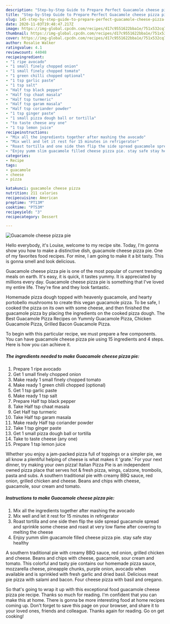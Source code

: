 ```yaml
---
description: "Step-by-Step Guide to Prepare Perfect Guacamole cheese pizza pie"
title: "Step-by-Step Guide to Prepare Perfect Guacamole cheese pizza pie"
slug: 145-step-by-step-guide-to-prepare-perfect-guacamole-cheese-pizza-pie
date: 2020-11-03T19:48:47.217Z
image: https://img-global.cpcdn.com/recipes/d17c9551622bba1e/751x532cq70/guacamole-cheese-pizza-pie-recipe-main-photo.jpg
thumbnail: https://img-global.cpcdn.com/recipes/d17c9551622bba1e/751x532cq70/guacamole-cheese-pizza-pie-recipe-main-photo.jpg
cover: https://img-global.cpcdn.com/recipes/d17c9551622bba1e/751x532cq70/guacamole-cheese-pizza-pie-recipe-main-photo.jpg
author: Rosalie Walker
ratingvalue: 4.1
reviewcount: 44048
recipeingredient:
- "1 ripe avocado"
- "1 small finely chopped onion"
- "1 small finely chopped tomato"
- "1 green chilli chopped optional"
- "1 tsp garlic paste"
- "1 tsp salt"
- "Half tsp black pepper"
- "Half tsp chaat masala"
- "Half tsp turmeric"
- "Half tsp garam masala"
- "Half tsp coriander powder"
- "1 tsp ginger paste"
- "1 small pizza dough ball or tortilla"
- "to taste cheese any one"
- "1 tsp lemon juice"
recipeinstructions:
- "Mix all the ingredients together after mashing the avocado"
- "Mix well and let it rest for 15 minutes in refrigerator"
- "Roast tortilla and one side then flip the side spread guacamole spread and sprinkle some cheese and roast at very low flame after covering to melting the cheese"
- "Enjoy yumm slim guacamole filled cheese pizza pie. stay safe stay healthy"
categories:
- Recipe
tags:
- guacamole
- cheese
- pizza

katakunci: guacamole cheese pizza 
nutrition: 211 calories
recipecuisine: American
preptime: "PT13M"
cooktime: "PT53M"
recipeyield: "3"
recipecategory: Dessert

---
```



![Guacamole cheese pizza pie](https://img-global.cpcdn.com/recipes/d17c9551622bba1e/751x532cq70/guacamole-cheese-pizza-pie-recipe-main-photo.jpg)

Hello everybody, it's Louise, welcome to my recipe site. Today, I'm gonna show you how to make a distinctive dish, guacamole cheese pizza pie. One of my favorites food recipes. For mine, I am going to make it a bit tasty. This is gonna smell and look delicious.

Guacamole cheese pizza pie is one of the most popular of current trending meals on earth. It's easy, it is quick, it tastes yummy. It is appreciated by millions every day. Guacamole cheese pizza pie is something that I've loved my entire life. They're fine and they look fantastic.

Homemade pizza dough topped with heavenly guacamole, and hearty portobello mushrooms to create this vegan guacamole pizza. To be safe, I cooked the pizza on its own with some cheese, and then finished the guacamole pizza by placing the ingredients on the cooked pizza dough. The Best Guacamole Pizza Recipes on Yummly Guacamole Pizza, Chicken Guacamole Pizza, Grilled Bacon Guacamole Pizza.


To begin with this particular recipe, we must prepare a few components. You can have guacamole cheese pizza pie using 15 ingredients and 4 steps. Here is how you can achieve it.

<!--inarticleads1-->

##### The ingredients needed to make Guacamole cheese pizza pie:

1. Prepare 1 ripe avocado
1. Get 1 small finely chopped onion
1. Make ready 1 small finely chopped tomato
1. Make ready 1 green chilli chopped (optional)
1. Get 1 tsp garlic paste
1. Make ready 1 tsp salt
1. Prepare Half tsp black pepper
1. Take Half tsp chaat masala
1. Get Half tsp turmeric
1. Take Half tsp garam masala
1. Make ready Half tsp coriander powder
1. Take 1 tsp ginger paste
1. Get 1 small pizza dough ball or tortilla
1. Take to taste cheese (any one)
1. Prepare 1 tsp lemon juice


Whether you enjoy a jam-packed pizza full of toppings or a simpler pie, we all know a plentiful helping of cheese is what makes it &#39;grate.&#39; For your next dinner, try making your own pizza! Italian Pizza Pie is an independent owned pizza place that serves hot &amp; fresh pizza, wings, calzone, trombolis, pasta and subs. A southern traditional pie with creamy BBQ sauce, red onion, grilled chicken and cheese. Beans and chips with cheese, guacamole, sour cream and tomato. 

<!--inarticleads2-->

##### Instructions to make Guacamole cheese pizza pie:

1. Mix all the ingredients together after mashing the avocado
1. Mix well and let it rest for 15 minutes in refrigerator
1. Roast tortilla and one side then flip the side spread guacamole spread and sprinkle some cheese and roast at very low flame after covering to melting the cheese
1. Enjoy yumm slim guacamole filled cheese pizza pie. stay safe stay healthy


A southern traditional pie with creamy BBQ sauce, red onion, grilled chicken and cheese. Beans and chips with cheese, guacamole, sour cream and tomato. This colorful and tasty pie contains our homemade pizza sauce, mozzarella cheese, pineapple chunks, purple onion, avocado when available and is sprinkled with fresh garlic and dried basil. Delicious meat pie pizza with salami and bacon. Four cheese pizza with basil and oregano. 

So that's going to wrap it up with this exceptional food guacamole cheese pizza pie recipe. Thanks so much for reading. I'm confident that you can make this at home. There is gonna be more interesting food at home recipes coming up. Don't forget to save this page on your browser, and share it to your loved ones, friends and colleague. Thanks again for reading. Go on get cooking!
